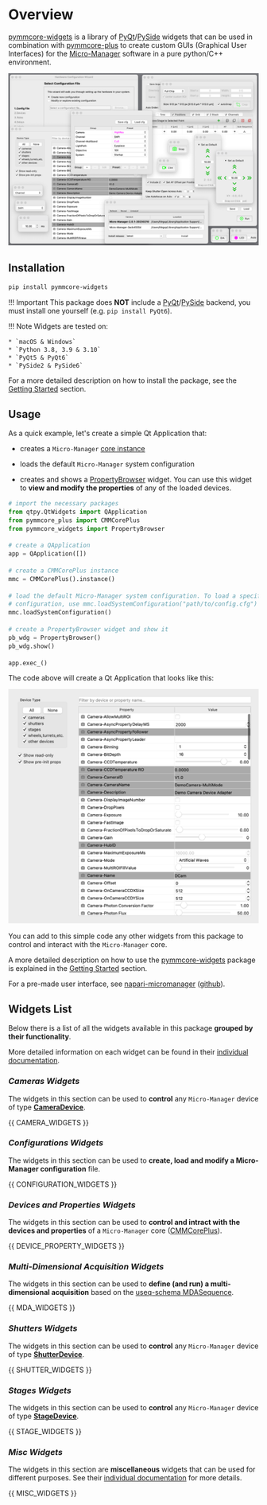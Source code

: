# Overview

[pymmcore-widgets](https://pypi.org/project/pymmcore-widgets/) is a library of [PyQt](https://riverbankcomputing.com/software/pyqt/)/[PySide](https://www.qt.io/qt-for-python) widgets that can be used in combination with [pymmcore-plus](https://pymmcore-plus.github.io/pymmcore-plus) to create custom GUIs (Graphical User Interfaces) for the [Micro-Manager](https://micro-manager.org) software in a pure python/C++ environment.

![all_widgets](./images/all_widgets.png)


## Installation

```sh
pip install pymmcore-widgets
```

!!! Important
    This package does **NOT** include a [PyQt](https://riverbankcomputing.com/software/pyqt/)/[PySide](https://www.qt.io/qt-for-python) backend, you must install one yourself (e.g. ```pip install PyQt6```).

!!! Note
    Widgets are tested on:

    * `macOS & Windows`
    * `Python 3.8, 3.9 & 3.10`
    * `PyQt5 & PyQt6`
    * `PySide2 & PySide6`

For a more detailed description on how to install the package, see the [Getting Started](getting_started.md#installation) section.


## Usage

As a quick example, let's create a simple Qt Application that:

- creates a `Micro-Manager` [core instance](https://pymmcore-plus.github.io/pymmcore-plus/api/cmmcoreplus/#pymmcore_plus.core._mmcore_plus.CMMCorePlus.instance)

- loads the default `Micro-Manager` system configuration

- creates and shows a [PropertyBrowser](widgets/PropertyBrowser.md) widget. You can use this widget to **view and modify the properties** of any of the loaded devices.

```python
# import the necessary packages
from qtpy.QtWidgets import QApplication
from pymmcore_plus import CMMCorePlus
from pymmcore_widgets import PropertyBrowser

# create a QApplication
app = QApplication([])

# create a CMMCorePlus instance
mmc = CMMCorePlus().instance()

# load the default Micro-Manager system configuration. To load a specific 
# configuration, use mmc.loadSystemConfiguration("path/to/config.cfg") instead
mmc.loadSystemConfiguration()

# create a PropertyBrowser widget and show it
pb_wdg = PropertyBrowser()
pb_wdg.show()

app.exec_()
```

The code above will create a Qt Application that looks like this:

![PropertyBrowser](./images/property_browser.png)

You can add to this simple code any other widgets from this package to control and interact with the `Micro-Manager` core.

A more detailed description on how to use the [pymmcore-widgets](https://pypi.org/project/pymmcore-widgets/) package is explained in the [Getting Started](getting_started.md) section.

For a pre-made user interface, see [napari-micromanager](https://pypi.org/project/napari-micromanager/) ([github](https://github.com/pymmcore-plus/napari-micromanager)).


## Widgets List

Below there is a list of all the widgets available in this package **grouped by their functionality**.

More detailed information on each widget can be found in their [individual documentation](./widgets/CameraRoiWidget/).


### *Cameras Widgets*

The widgets in this section can be used to **control** any `Micro-Manager` device of type **[CameraDevice](https://pymmcore-plus.github.io/pymmcore-plus/api/constants/#pymmcore_plus.core._constants.DeviceType.CameraDevice)**.

{{ CAMERA_WIDGETS }}


### *Configurations Widgets*

The widgets in this section can be used to **create, load and modify a Micro-Manager configuration** file.

{{ CONFIGURATION_WIDGETS }}


### *Devices and Properties Widgets*

The widgets in this section can be used to **control and intract with the devices and properties** of a `Micro-Manager` core ([CMMCorePlus](https://pymmcore-plus.github.io/pymmcore-plus/api/cmmcoreplus/#cmmcoreplus)).

{{ DEVICE_PROPERTY_WIDGETS }}


### *Multi-Dimensional Acquisition Widgets*

The widgets in this section can be used to **define (and run) a multi-dimensional acquisition** based on the [useq-schema MDASequence](https://pymmcore-plus.github.io/useq-schema/schema/sequence/#useq.MDASequence).

{{ MDA_WIDGETS }}


### *Shutters Widgets*

The widgets in this section can be used to **control** any `Micro-Manager` device of type **[ShutterDevice](https://pymmcore-plus.github.io/pymmcore-plus/api/constants/#pymmcore_plus.core._constants.DeviceType.ShutterDevice)**.

{{ SHUTTER_WIDGETS }}


### *Stages Widgets*

The widgets in this section can be used to **control** any `Micro-Manager` device of type **[StageDevice](https://pymmcore-plus.github.io/pymmcore-plus/api/constants/#pymmcore_plus.core._constants.DeviceType.StageDevice)**.

{{ STAGE_WIDGETS }}


### *Misc Widgets*

The widgets in this section are **miscellaneous** widgets that can be used for different purposes. See their [individual documentation](./widgets/ChannelGroupWidget/) for more details.

{{ MISC_WIDGETS }}
